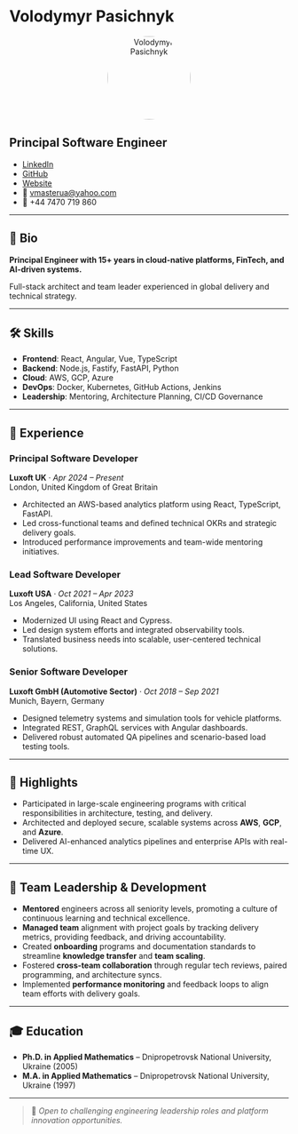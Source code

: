 # Volodymyr Pasichnyk

<div align="center">
  <img src="https://avatars.githubusercontent.com/pasechnik" width="150" height="150" alt="Volodymyr Pasichnyk" style="border-radius: 50%;">
</div>

## Principal Software Engineer

- [LinkedIn](https://linkedin.com/in/vladimirpasechnik)
- [GitHub](https://github.com/pasechnik)
- [Website](http://pasichnyk.codecot.com)
- 📧 <vmasterua@yahoo.com>
- 📱 +44 7470 719 860

---

## 👤 Bio

**Principal Engineer with 15+ years in cloud-native platforms, FinTech, and AI-driven systems.**

Full-stack architect and team leader experienced in global delivery and technical strategy.

---

## 🛠 Skills

- **Frontend**: React, Angular, Vue, TypeScript
- **Backend**: Node.js, Fastify, FastAPI, Python
- **Cloud**: AWS, GCP, Azure
- **DevOps**: Docker, Kubernetes, GitHub Actions, Jenkins
- **Leadership**: Mentoring, Architecture Planning, CI/CD Governance

---

## 💼 Experience

### Principal Software Developer

**Luxoft UK** · _Apr 2024 – Present_  
London, United Kingdom of Great Britain

- Architected an AWS-based analytics platform using React, TypeScript, FastAPI.
- Led cross-functional teams and defined technical OKRs and strategic delivery goals.
- Introduced performance improvements and team-wide mentoring initiatives.

### Lead Software Developer

**Luxoft USA** · _Oct 2021 – Apr 2023_  
Los Angeles, California, United States

- Modernized UI using React and Cypress.
- Led design system efforts and integrated observability tools.
- Translated business needs into scalable, user-centered technical solutions.

### Senior Software Developer

**Luxoft GmbH (Automotive Sector)** · _Oct 2018 – Sep 2021_  
Munich, Bayern, Germany

- Designed telemetry systems and simulation tools for vehicle platforms.
- Integrated REST, GraphQL services with Angular dashboards.
- Delivered robust automated QA pipelines and scenario-based load testing tools.

---

## 🌟 Highlights

- Participated in large-scale engineering programs with critical responsibilities in architecture, testing, and delivery.
- Architected and deployed secure, scalable systems across **AWS**, **GCP**, and **Azure**.
- Delivered AI-enhanced analytics pipelines and enterprise APIs with real-time UX.

---

## 👥 Team Leadership & Development

- **Mentored** engineers across all seniority levels, promoting a culture of continuous learning and technical excellence.
- **Managed team** alignment with project goals by tracking delivery metrics, providing feedback, and driving accountability.
- Created **onboarding** programs and documentation standards to streamline **knowledge transfer** and **team scaling**.
- Fostered **cross-team collaboration** through regular tech reviews, paired programming, and architecture syncs.
- Implemented **performance monitoring** and feedback loops to align team efforts with delivery goals.

---

## 🎓 Education

- **Ph.D. in Applied Mathematics** – Dnipropetrovsk National University, Ukraine (2005)
- **M.A. in Applied Mathematics** – Dnipropetrovsk National University, Ukraine (1997)

---

> 💬 _Open to challenging engineering leadership roles and platform innovation opportunities._
